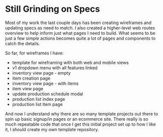 # Still Grinding on Specs

Most of my work the last couple days has been creating wireframes and updating specs as need to match. I also created a higher-level web routes overview to help inform just what pages I need to build. What seems to be just a few simple actions becomes quite a lot of pages and components to catch the details.

So far, for wireframes I have:

- template for wireframing with both web and mobile views
- v1 dropdown menu with all features linked
- inventory view page - empty
- item creation page
- inventory view page - with items
- item view page
- update production schedule modal
- production list index page
- production list item page

And now I understand why there are so many template projects out there to spin up basic signup/in pages or an ecommerce site. There really is so much repeatable code that once I get this initial project set up to how I like it, I should create my own template repository.

